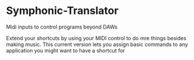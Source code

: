 # Symphonic-Translator
Midi inputs to control programs beyond DAWs


Extend your shortcuts by using your MIDI control to do mre things besides making music. This current version lets you assign basic commands to any application you might want to have a shortcut for
